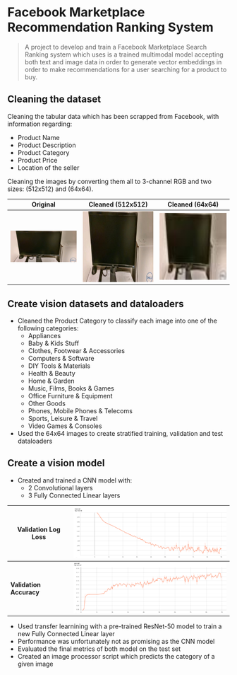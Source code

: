 # Facebook Marketplace Recommendation Ranking System

> A project to develop and train a Facebook Marketplace Search Ranking system which uses is a trained multimodal model accepting both text and image data in order to generate vector embeddings in order to make recommendations for a user searching for a product to buy.

## Cleaning the dataset

Cleaning the tabular data which has been scrapped from Facebook, with information regarding:
 - Product Name
 - Product Description
 - Product Category
 - Product Price
 - Location of the seller

 Cleaning the images by converting them all to 3-channel RGB and two sizes: (512x512) and (64x64).

**Original**             | **Cleaned (512x512)**   | **Cleaned (64x64)**
-------------------------|-------------------------|-------------------------
<img src="./imgs/00a13f7d-b1ef-4754-8a99-3bebdf4604bb_original.jpg" width="250" />  |<img src="./imgs/00a13f7d-b1ef-4754-8a99-3bebdf4604bb_cleaned.jpg" width="250" /> | <img src="./imgs/00a13f7d-b1ef-4754-8a99-3bebdf4604bb_cleaned64.jpg" width="250" />

## Create vision datasets and dataloaders 

 - Cleaned the Product Category to classify each image into one of the following categories:
    - Appliances
    - Baby & Kids Stuff
    - Clothes, Footwear & Accessories
    - Computers & Software
    - DIY Tools & Materials
    - Health & Beauty
    - Home & Garden
    - Music, Films, Books & Games
    - Office Furniture & Equipment
    - Other Goods
    - Phones, Mobile Phones & Telecoms
    - Sports, Leisure & Travel
    - Video Games & Consoles
- Used the 64x64 images to create stratified training, validation and test dataloaders

## Create a vision model
 
 - Created and trained a CNN model with:
    - 2 Convolutional layers
    - 3 Fully Connected Linear layers

**Validation Log Loss**  | <img src="./imgs/cnn_val_loss.png" width="400" />    
-------------------------|-------------------------
**Validation Accuracy** |<img src="./imgs/cnn_val_acc.png" width="400" />

 - Used transfer learnining with a pre-trained ResNet-50 model to train a new Fully Connected Linear layer
 - Performance was unfortunately not as promising as the CNN model
 - Evaluated the final metrics of both model on the test set
 - Created an image processor script which predicts the category of a given image